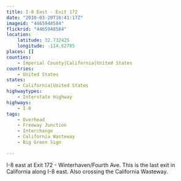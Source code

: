 ```yaml
---
title: I-8 East - Exit 172
date: "2010-03-20T16:41:17Z"
imageid: "4465948584"
flickrid: "4465948584"
location:
    latitude: 32.732425
    longitude: -114.62785
places: []
counties:
    - Imperial County|California|United States
countries:
    - United States
states:
    - California|United States
highwaytypes:
    - Interstate Highway
highways:
    - I-8
tags:
    - Overhead
    - Freeway Junction
    - Interchange
    - California Wasteway
    - Big Green Sign

---
```

I-8 east at Exit 172 - Winterhaven/Fourth Ave.  This is the last exit in California along I-8 east.  Also crossing the California Wasteway.